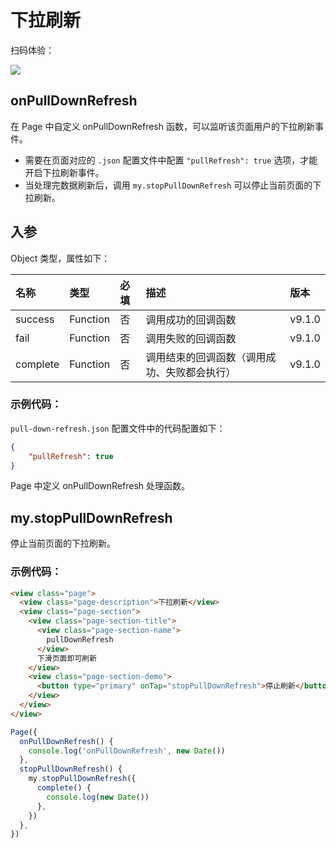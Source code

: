 # 下拉刷新

扫码体验：

![](https://cache.amap.com/ecology/tool/miniapp/1563528155565.png)

## onPullDownRefresh
在 Page 中自定义 onPullDownRefresh 函数，可以监听该页面用户的下拉刷新事件。

- 需要在页面对应的 `.json` 配置文件中配置 `"pullRefresh": true` 选项，才能开启下拉刷新事件。
- 当处理完数据刷新后，调用 `my.stopPullDownRefresh` 可以停止当前页面的下拉刷新。
## 入参

Object 类型，属性如下：

| 名称 | 类型 | 必填 | 描述 | 版本 |
| :--- | :--- | :--- | :--- | :--- |
| success | Function | 否 | 调用成功的回调函数 | v9.1.0 |
| fail | Function | 否 | 调用失败的回调函数 | v9.1.0 |
| complete | Function | 否 | 调用结束的回调函数（调用成功、失败都会执行） | v9.1.0 |

### 示例代码：
`pull-down-refresh.json` 配置文件中的代码配置如下：

```json
{
    "pullRefresh": true
}
```
Page 中定义 onPullDownRefresh 处理函数。
## my.stopPullDownRefresh
停止当前页面的下拉刷新。

### 示例代码：
```html
<view class="page">
  <view class="page-description">下拉刷新</view>
  <view class="page-section">
    <view class="page-section-title">
      <view class="page-section-name">
        pullDownRefresh
      </view>
      下滑页面即可刷新
    </view>
    <view class="page-section-demo">
      <button type="primary" onTap="stopPullDownRefresh">停止刷新</button>
    </view>
  </view>
</view>
```

```javascript
Page({
  onPullDownRefresh() {
    console.log('onPullDownRefresh', new Date())
  },
  stopPullDownRefresh() {
    my.stopPullDownRefresh({
      complete() {
        console.log(new Date())
      },
    })
  },
})
```
